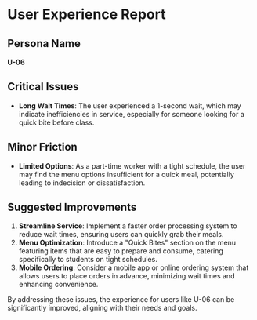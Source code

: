# User Experience Report

## Persona Name
**U-06**

## Critical Issues
- **Long Wait Times**: The user experienced a 1-second wait, which may indicate inefficiencies in service, especially for someone looking for a quick bite before class.

## Minor Friction
- **Limited Options**: As a part-time worker with a tight schedule, the user may find the menu options insufficient for a quick meal, potentially leading to indecision or dissatisfaction.

## Suggested Improvements
1. **Streamline Service**: Implement a faster order processing system to reduce wait times, ensuring users can quickly grab their meals.
2. **Menu Optimization**: Introduce a "Quick Bites" section on the menu featuring items that are easy to prepare and consume, catering specifically to students on tight schedules.
3. **Mobile Ordering**: Consider a mobile app or online ordering system that allows users to place orders in advance, minimizing wait times and enhancing convenience.

By addressing these issues, the experience for users like U-06 can be significantly improved, aligning with their needs and goals.